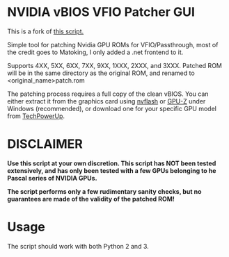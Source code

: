 # NVIDIA vBIOS VFIO Patcher GUI

This is a fork of [this script.](https://github.com/Matoking/NVIDIA-vBIOS-VFIO-Patcher)

Simple tool for patching Nvidia GPU ROMs for VFIO/Passthrough, most of the credit goes to Matoking, I only added a .net frontend to it.

Supports 4XX, 5XX, 6XX, 7XX, 9XX, 1XXX, 2XXX, and 3XXX. Patched ROM will be in the same directory as the original ROM, and renamed to <original_name>patch.rom

The patching process requires a full copy of the clean vBIOS. You can either extract it from the graphics card using [nvflash](https://www.techpowerup.com/download/nvidia-nvflash/) or [GPU-Z](https://www.techpowerup.com/gpuz/) under Windows (recommended), or download one for your specific GPU model from [TechPowerUp](https://www.techpowerup.com/vgabios/).

# DISCLAIMER

**Use this script at your own discretion. This script has NOT been tested extensively, and has only been tested with a few GPUs belonging to he Pascal series of NVIDIA GPUs.**

**The script performs only a few rudimentary sanity checks, but no guarantees are made of the validity of the patched ROM!**

# Usage

The script should work with both Python 2 and 3.

